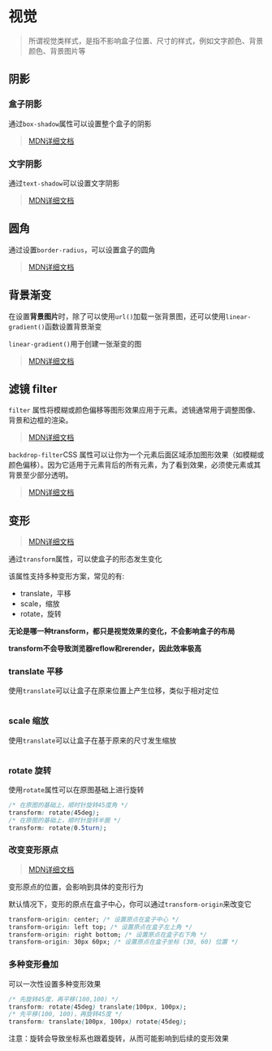 # 视觉

> 所谓视觉类样式，是指不影响盒子位置、尺寸的样式，例如文字颜色、背景颜色、背景图片等

## 阴影

### 盒子阴影
通过`box-shadow`属性可以设置整个盒子的阴影
> [ MDN详细文档](https://developer.mozilla.org/zh-CN/docs/Web/CSS/box-shadow)

### 文字阴影
通过`text-shadow`可以设置文字阴影
> [MDN详细文档](https://developer.mozilla.org/zh-CN/docs/Web/CSS/text-shadow)



## 圆角

通过设置`border-radius`，可以设置盒子的圆角
> [MDN详细文档](https://developer.mozilla.org/zh-CN/docs/Web/CSS/border-radius)

## 背景渐变
在设置**背景图片**时，除了可以使用`url()`加载一张背景图，还可以使用`linear-gradient()`函数设置背景渐变 

`linear-gradient()`用于创建一张渐变的图
> [MDN详细文档](https://developer.mozilla.org/zh-CN/docs/Web/CSS/linear-gradient())

## 滤镜 filter 
`filter` 属性将模糊或颜色偏移等图形效果应用于元素。滤镜通常用于调整图像、背景和边框的渲染。
> [MDN详细文档](https://developer.mozilla.org/zh-CN/docs/Web/CSS/filter)

`backdrop-filter`CSS 属性可以让你为一个元素后面区域添加图形效果（如模糊或颜色偏移）。因为它适用于元素背后的所有元素，为了看到效果，必须使元素或其背景至少部分透明。
> [MDN详细文档](https://developer.mozilla.org/zh-CN/docs/Web/CSS/backdrop-filter#%E8%AF%AD%E6%B3%95)


## 变形

> [MDN详细文档](https://developer.mozilla.org/zh-CN/docs/Web/CSS/transform)

通过`transform`属性，可以使盒子的形态发生变化

该属性支持多种变形方案，常见的有:

- translate，平移
- scale，缩放
- rotate，旋转

**无论是哪一种transform，都只是视觉效果的变化，不会影响盒子的布局**

**transform不会导致浏览器reflow和rerender，因此效率极高**

### translate 平移

使用`translate`可以让盒子在原来位置上产生位移，类似于相对定位

<img :src="$withBase('/img/css/32.jpg')" />

### scale 缩放

使用`translate`可以让盒子在基于原来的尺寸发生缩放

<img :src="$withBase('/img/css/33.jpg')" />

### rotate 旋转

使用`rotate`属性可以在原图基础上进行旋转

```css
/* 在原图的基础上，顺时针旋转45度角 */
transform: rotate(45deg); 
/* 在原图的基础上，顺时针旋转半圈 */
transform: rotate(0.5turn); 
```

### 改变变形原点

> [MDN详细文档](https://developer.mozilla.org/zh-CN/docs/Web/CSS/transform-origin)

变形原点的位置，会影响到具体的变形行为

默认情况下，变形的原点在盒子中心，你可以通过`transform-origin`来改变它

```css
transform-origin: center; /* 设置原点在盒子中心 */
transform-origin: left top; /* 设置原点在盒子左上角 */
transform-origin: right bottom; /* 设置原点在盒子右下角 */
transform-origin: 30px 60px; /* 设置原点在盒子坐标 (30, 60) 位置 */
```
### 多种变形叠加

可以一次性设置多种变形效果

```css
/* 先旋转45度，再平移(100,100) */
transform: rotate(45deg) translate(100px, 100px);
/* 先平移(100, 100)，再旋转45度 */
transform: translate(100px, 100px) rotate(45deg);
```

注意：旋转会导致坐标系也跟着旋转，从而可能影响到后续的变形效果
